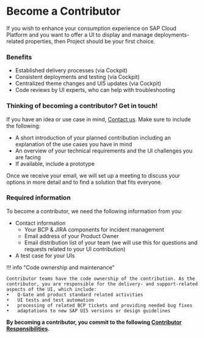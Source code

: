 # Become a Contributor

If you wish to enhance your consumption experience on SAP Cloud Platform and you want to offer a UI to display and manage deployments-related properties, then Project should be your first choice.

### Benefits
- Established delivery processes (via Cockpit)
- Consistent deployments and testing (via Cockpit)
- Centralized theme changes and UI5 updates (via Cockpit)
- Code reviews by UI experts, who can help with troubleshooting

### Thinking of becoming a contributor? Get in touch!

If you have an idea or use case in mind, [Contact us](./contact.md). Make sure to include the following:

- A short introduction of your planned contribution including an explanation of the use cases you have in mind
- An overview of your technical requirements and the UI challenges you are facing
- If available, include a prototype

Once we receive your email, we will set up a meeting to discuss your options in more detail and to find a solution that fits everyone.

### Required information

To become a contributor, we need the following information from you:

- Contact information
    - Your BCP & JIRA components for incident management
    - Email address of your Product Owner
    - Email distribution list of your team (we will use this for questions and requests related to your UI contribution)
- A test case for your UIs

!!! info "Code ownership and maintenance"

    Contributor teams have the code ownership of the contribution. As the contributor, you are responsible for the delivery- and support-related aspects of the UI, which include:
    •	Q-Gate and product standard related activities
    •	UI tests and test automation
    •	processing of related BCP tickets and providing needed bug fixes
    •	adaptations to new SAP UI5 versions or design guidelines

**By becoming a contributor, you commit to the following [Contributor Responsibilities](./contribution-rules.md).**